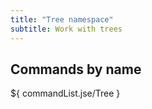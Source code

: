 ```yaml
---
title: "Tree namespace"
subtitle: Work with trees
---
```


## Commands by name

${ commandList.jse/Tree }
